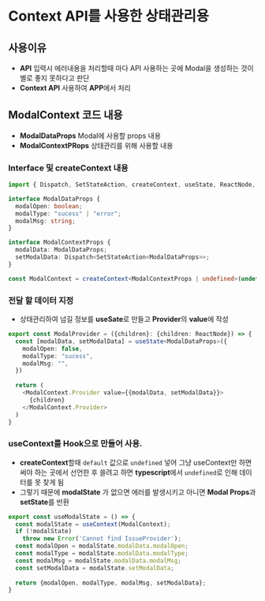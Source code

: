 # Context API를 사용한 상태관리용
## 사용이유
-  **API** 입력시 에러내용을 처리할때 마다 API 사용하는 곳에 Modal을 생성하는 것이 별로 좋지 
못하다고 판단   
- **Context API** 사용하여 **APP**에서 처리

## ModalContext 코드 내용
 - **ModalDataProps** Modal에 사용할 props 내용
 - **ModalContextPRops** 상태관리를 위해 사용할 내용
 ### Interface 및 createContext 내용
```typescript
import { Dispatch, SetStateAction, createContext, useState, ReactNode, useContext } from 'react'

interface ModalDataProps {
  modalOpen: boolean;
  modalType: "sucess" | "error";
  modalMsg: string;
}

interface ModalContextProps {
  modalData: ModalDataProps;
  setModalData: Dispatch<SetStateAction<ModalDataProps>>;
}

const ModalContext = createContext<ModalContextProps | undefined>(undefined);
```
### 전달 할 데이터 지정
- 상태관리하여 넘길 정보를 **useSate**로 만들고 **Provider**의 **value**에 작성
```typescript
export const ModalProvider = ({children}: {children: ReactNode}) => {
  const [modalData, setModalData] = useState<ModalDataProps>({
    modalOpen: false,
    modalType: "sucess",
    modalMsg: "",
  })
  
  return (
    <ModalContext.Provider value={{modalData, setModalData}}>
      {children}
    </ModalContext.Provider>
  )
}
```
### useContext를 Hook으로 만들어 사용.
- **createContext**할때 `default` 값으로 `undefined` 넣어 그냥 useContext만 하면 써야 하는 곳에서 선언한 후 쓸려고 하면 **typescript**에서 `undefined`로 인해 데이터를 못 찾게 됨
- 그렇기 때문에 **modalState** 가 없으면 에러를 발생시키고 아니면 **Modal Props**과 **setState**를 반환
```typescript
export const useModalState = () => {
  const modalState = useContext(ModalContext);
  if (!modalState)
    throw new Error('Cannot find IssueProvider');
  const modalOpen = modalState.modalData.modalOpen;
  const modalType = modalState.modalData.modalType;
  const modalMsg = modalState.modalData.modalMsg;
  const setModalData = modalState.setModalData;
  
  return {modalOpen, modalType, modalMsg, setModalData};
}
```

